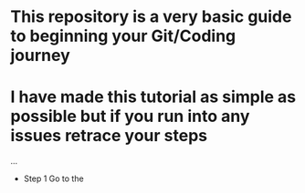 # This repository is a very basic guide to beginning your Git/Coding journey
# I have made this tutorial as simple as possible but if you run into any issues retrace your steps

…

* Step 1
Go to the 
